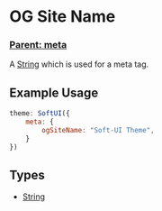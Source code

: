# OG Site Name
### **[Parent: meta](/docs/meta/)**

A [String](https://developer.mozilla.org/en-US/docs/Web/JavaScript/Reference/Global_Objects/String) which is used for a meta tag.

## Example Usage
```js
theme: SoftUI({
    meta: {
        ogSiteName: "Soft-UI Theme",
    }
})
```

## Types
- [String](https://developer.mozilla.org/en-US/docs/Web/JavaScript/Reference/Global_Objects/Boolean)